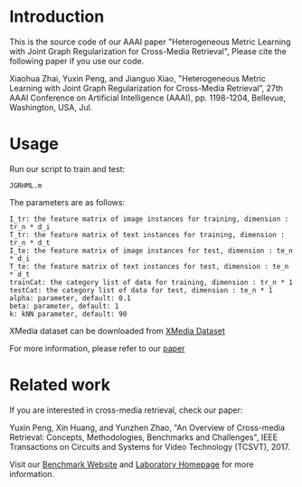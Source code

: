 # Introduction
This is the source code of our AAAI paper "Heterogeneous Metric Learning with Joint Graph Regularization for Cross-Media Retrieval", Please cite the following paper if you use our code.

Xiaohua Zhai, Yuxin Peng, and Jianguo Xiao, "Heterogeneous Metric Learning with Joint Graph Regularization for Cross-Media Retrieval”, 27th AAAI Conference on Artificial Intelligence (AAAI), pp. 1198-1204, Bellevue, Washington, USA, Jul.

# Usage
Run our script to train and test:
 
    JGRHML.m

The parameters are as follows:

    I_tr: the feature matrix of image instances for training, dimension : tr_n * d_i
    T_tr: the feature matrix of text instances for training, dimension : tr_n * d_t
    I_te: the feature matrix of image instances for test, dimension : te_n * d_i
    T_te: the feature matrix of text instances for test, dimension : te_n * d_t
    trainCat: the category list of data for training, dimension : tr_n * 1
    testCat: the category list of data for test, dimension : te_n * 1
    alpha: parameter, default: 0.1
    beta: parameter, default: 1
    k: kNN parameter, default: 90

XMedia dataset can be downloaded from [XMedia Dataset](http://www.icst.pku.edu.cn/mipl/xmedia)

For more information, please refer to our [paper](http://www.icst.pku.edu.cn/mipl/tiki-download_file.php?fileId=271)

# Related work
If you are interested in cross-media retrieval, check our paper:

Yuxin Peng, Xin Huang, and Yunzhen Zhao, "An Overview of Cross-media Retrieval: Concepts, Methodologies, Benchmarks and Challenges", IEEE Transactions on Circuits and Systems for Video Technology (TCSVT), 2017.

Visit our [Benchmark Website](http://www.icst.pku.edu.cn/mipl/xmedia) and [Laboratory Homepage](http://www.icst.pku.edu.cn/mipl) for more information.

